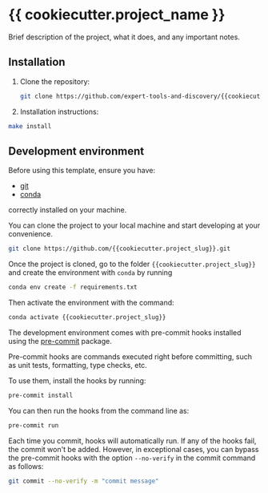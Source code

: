 # {{ cookiecutter.project_name }}

Brief description of the project, what it does, and any important notes.

## Installation

1. Clone the repository:
   ```bash
   git clone https://github.com/expert-tools-and-discovery/{{cookiecutter.project_slug}}.git
   ```

2. Installation instructions:
```bash
make install
```

## Development environment

Before using this template,
ensure you have:

- [git](https://git-scm.com/book/en/v2/Getting-Started-Installing-Git)
- [conda](https://docs.conda.io/projects/conda/en/stable/user-guide/install/index.html)

correctly installed on your machine.

You can clone the project to your local machine and start developing at your convenience.
```bash
git clone https://github.com/{{cookiecutter.project_slug}}.git
```

Once the project is cloned, go to the folder `{{cookiecutter.project_slug}}` and create the environment with `conda` by running
```bash
conda env create -f requirements.txt
```

Then activate the environment with the command:
```bash
conda activate {{cookiecutter.project_slug}}
```

The development environment comes with pre-commit hooks installed using the [pre-commit](https://pre-commit.com/) package.

Pre-commit hooks are commands executed right before committing, such as unit tests, formatting, type checks, etc.

To use them, install the hooks by running:
```bash
pre-commit install
```

You can then run the hooks from the command line as:
```bash
pre-commit run
```

Each time you commit, hooks will automatically run.
If any of the hooks fail, the commit won't be added.
However, in exceptional cases, you can bypass the pre-commit hooks
with the option `--no-verify` in the commit command as follows:

```bash
git commit --no-verify -m "commit message"
```

